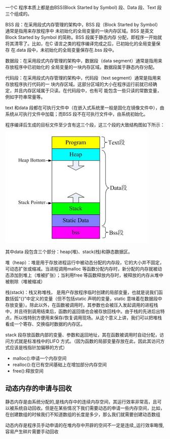 一个C 程序本质上都是由BSS(Block Started by Symbol) 段、Data 段、Text 段三个组成的。

BSS 段：在采用段式内存管理的架构中，BSS 段（Block Started by Symbol）通常是指用来存放程序中
未初始化的全局变量的一块内存区域。BSS 是英文Block Started by Symbol 的简称。BSS 段属于静态内存
分配，即程序一开始就将其清零了。比如，在C 语言之类的程序编译完成之后，已初始化的全局变量保存
在.data 段中，未初始化的全局变量保存在.bss 段中。

数据段：在采用段式内存管理的架构中，数据段（data segment）通常是指用来存放程序中已初始化的
全局变量的一块内存区域。数据段属于静态内存分配。

代码段：在采用段式内存管理的架构中，代码段（text segment）通常是指用来存放程序执行代码的一
块内存区域。这部分区域的大小在程序运行前就已经确定，并且内存区域属于只读。在代码段中，也有可
能包含一些只读的常数变量，例如字符串常量等。

text 和data 段都在可执行文件中（在嵌入式系统里一般是固化在镜像文件中），由系统从可执行文件中加载；而BSS 段不在可执行文件中，由系统初始化。

程序编译后生成的目标文件至少含有这三个段，这三个段的大致结构图如下所示：

![](images/memory.png)

其中data 段包含三个部分：heap(堆)、stack(栈)和静态数据区。

堆（heap）：堆是用于存放进程运行中被动态分配的内存段，它的大小并不固定，可动态扩张或缩减。当进程调用malloc 等函数分配内存时，新分配的内存就被动态添加到堆上（堆被扩张）；当利用free 等函数释放内存时，被释放的内存从堆中被剔除（堆被缩减）

栈(stack)：栈又称堆栈， 是用户存放程序临时创建的局部变量，也就是说我们函数括弧“{}”中定义的变量（但不包括static 声明的变量，static 意味着在数据段中存放变量）。除此以外，在函数被调用时，其参数也会被压入发起调用的进程栈中，并且待到调用结束后，函数的返回值也会被存放回栈中。由于栈的先进后出特点，所以栈特别方便用来保存/恢复调用现场。从这个意义上讲，我们可以把堆栈看成一个寄存、交换临时数据的内存区。

stack 段存放函数内部的变量、参数和返回地址，其在函数被调用时自动分配，访问方式就是标准栈中的LIFO 方式。（因为函数的局部变量存放在此，因此其访问方式应该是栈指针加偏移的方式）

- malloc():申请一个内存空间
- realloc():在已有空间基础上在增加部分内存空间
- free():释放空间

## 动态内存的申请与回收

静态内存是由系统分配的,是栈内存中的连续内存空间，其运行效率非常高，且可以被系统自动回收。但是在某些情况下我们需要动态的申请一些内存空间，比如，在创建数组的时候我们不知道数组的长度是多少，那么我们就需要创建动态数组

动态内存是程序员手动申请的在堆内存中开辟的空间不一定是连续,,运行效率略慢,容易产生碎片需要手动回收